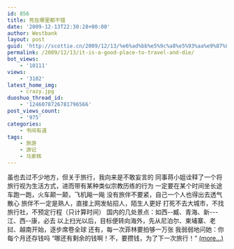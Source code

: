 ```yaml
---
id: 856
title: 死在哪里都不错
date: '2009-12-13T22:30:28+00:00'
author: Westbank
layout: post
guid: 'http://scottie.cn/2009/12/13/%e6%ad%bb%e5%9c%a8%e5%93%aa%e9%87%8c%e9%83%bd%e4%b8%8d%e9%94%99/'
permalink: /2009/12/13/it-is-a-good-place-to-travel-and-die/
bot_views:
    - '10111'
views:
    - '3102'
latest_home_img:
    - crazy.jpg
duoshuo_thread_id:
    - '1246078726781796566'
post_views_count:
    - '975'
categories:
    - 书间有道
tags:
    - 旅游
    - 游记
    - 马家辉
---
```


虽也去过不少地方，但关于旅行，我向来是不敢妄言的 同事蒋小姐诠释了一个将旅行视为生活方式，进而带有某种类似宗教历练的行为 一定要在某个时间坐长途车跑一跑，火车颠一颠，飞机飚一飚 没有旅伴不要紧，自己一个人也得出去透气散心 旅伴不一定是熟人，直接上网发帖招人，陌生人更好 打死不去大城市，不找旅行社，不预定行程（只计算时间） 国内的几处景点：如西--臧、青海、新---江、西--康，必去 以上扫光以后，目标便转向海外，先从尼泊尔、柬埔寨、老挝、越南开始，逐步席卷全球 还有，每一次菲林要拍够一万张 我弱弱地问她：你每个月还存钱吗 “哪还有剩余的钱啊！不，要攒钱，为了下一次旅行！” [<span aria-label="Continue reading 死在哪里都不错">(more…)</span>](http://farbank.net/2009/12/13/it-is-a-good-place-to-travel-and-die/#more-856)